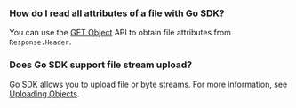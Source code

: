 ### How do I read all attributes of a file with Go SDK?

You can use the [GET Object](https://intl.cloud.tencent.com/document/product/436/31526) API to obtain file attributes from `Response.Header`.

### Does Go SDK support file stream upload?

 Go SDK allows you to upload file or byte streams. For more information, see [Uploading Objects](https://www.tencentcloud.com/document/product/436/44063).
